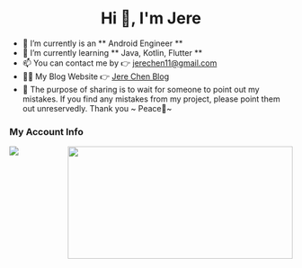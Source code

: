 <h1 align="center">Hi 👋, I'm Jere</h1>

- 🔭 I’m currently is an ** Android Engineer **
- 🌱 I’m currently learning ** Java, Kotlin, Flutter **
- 📫 You can contact me by 👉 jerechen11@gmail.com
- 👨‍💻 My Blog Website 👉 [Jere Chen Blog](https://blog.csdn.net/jerechen)
- 💪 The purpose of sharing is to wait for someone to point out my mistakes. If you find any mistakes from my project, please point them out unreservedly. Thank you ~ Peace🤞~


### My Account Info
<img align="left" src="https://github-readme-stats.vercel.app/api?username=jerechen11&show_icons=true&layout=compact&theme=nord" />
<img align="right" src="https://github-readme-stats.vercel.app/api/top-langs/?username=jerechen11&layout=compact" width="400" height="200" />
